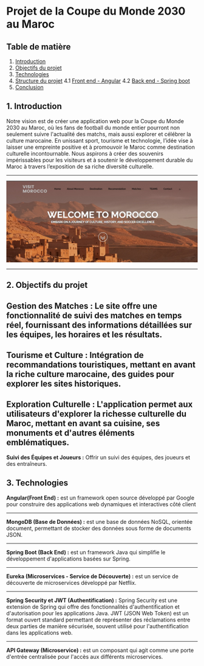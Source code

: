 # Projet de la Coupe du Monde 2030 au Maroc

## Table de matière

1. [Introduction](##1-introduction)
2. [Objectifs du projet](##2-objectifs-du-projet)
3. [Technologies](##3-technologie)
4. [Structure du projet](##4-structure-du-projet)
    4.1 [Front end - Angular](###41-front-end---angular)
    4.2 [Back end - Spring boot](###42-back-end---spring-boot)
5. [Conclusion](##5conclusion)
## 1. Introduction
Notre vision est de créer une application web pour la Coupe du Monde 2030 au Maroc, où les fans de football du monde entier pourront non seulement suivre l'actualité des matchs, mais aussi explorer et célébrer la culture marocaine. En unissant sport, tourisme et technologie, l’idée vise à laisser une empreinte positive et à promouvoir le Maroc comme destination culturelle incontournable. Nous aspirons à créer des souvenirs impérissables pour les visiteurs et à soutenir le développement durable du Maroc à travers l’exposition de sa riche diversité culturelle.
***
![Home page](/src/main/resources/photo/home.jpeg)
***
## 2. Objectifs du projet
**Gestion des Matches :** Le site offre une fonctionnalité de suivi des matches en temps réel, fournissant des informations détaillées sur les équipes, les horaires et les résultats.
---
**Tourisme et Culture :** Intégration de recommandations touristiques, mettant en avant la riche culture marocaine, des guides pour explorer les sites historiques.
---
**Exploration Culturelle :** L'application permet aux utilisateurs d'explorer la richesse culturelle du Maroc, mettant en avant sa cuisine, ses monuments et d'autres éléments emblématiques.
---
**Suivi des Équipes et Joueurs :** Offrir un suivi des équipes, des joueurs et des entraîneurs.

## 3. Technologies
**Angular(Front End) :** est un framework open source développé par Google pour construire des applications web dynamiques et interactives côté client
***
**MongoDB (Base de Données) :**  est une base de données NoSQL, orientée document, permettant de stocker des données sous forme de documents JSON. 
***
**Spring Boot (Back End) :** est un framework Java qui simplifie le développement d'applications basées sur Spring.
***
**Eureka (Microservices - Service de Découverte) :** est un service de découverte de microservices développé par Netflix.
***
**Spring Security et JWT (Authentification) :** Spring Security est une extension de Spring qui offre des fonctionnalités d'authentification et d'autorisation pour les applications Java. JWT (JSON Web Token) est un format ouvert standard permettant de représenter des réclamations entre deux parties de manière sécurisée, souvent utilisé pour l'authentification dans les applications web.
***
**API Gateway (Microservice) :** est un composant qui agit comme une porte d'entrée centralisée pour l'accès aux différents microservices.


